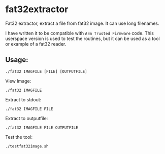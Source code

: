 # fat32extractor

Fat32 extractor, extract a file from fat32 image. It can use long filenames.

I have written it to be compatible with `Arm Trusted Firmware` code. This userspace version is used to test the routines, but it can be used as a tool or example of a fat32 reader.

## Usage:

```
./fat32 IMAGFILE [FILE] [OUTPUTFILE]
```

View Image:

```
./fat32 IMAGFILE
```

Extract to stdout:
```
./fat32 IMAGFILE FILE
```

Extract to outputfile:
```
./fat32 IMAGFILE FILE OUTPUTFILE
```

Test the tool:
```
./testfat32image.sh
```

